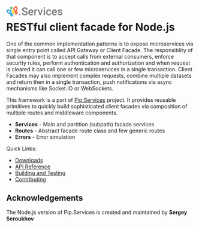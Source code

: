 # <img src="https://github.com/pip-services/pip-services/raw/master/design/Logo.png" alt="Pip.Services Logo" style="max-width:30%"> <br/> RESTful client facade for Node.js

One of the common implementation patterns is to expose microservices via single entry point called API Gateway or Client Facade.
The responsiblity of that component is to accept calls from external consumers, enforce security rules, perform authentication and authorization
and when request is cleared it can call one or few microservices in a single transaction. Client Facades may also implement complex requests,
combine multiple datasets and return then in a single transaction, push notifications via async mechanisms like Socket.IO or WebSockets.

This framework is a part of [Pip.Services](https://github.com/pip-services/pip-services) project.
It provides reusable primitives to quickly build sophisticated client facades via composition of multiple routes and middleware components.

- **Services** - Main and partition (subpath) facade services
- **Routes** - Abstract facade route class and few generic routes
- **Errors** - Error simulation

Quick Links:

* [Downloads](https://github.com/pip-services-node/pip-services-facade-node/blob/master/doc/Downloads.md)
* [API Reference](https://rawgit.com/pip-services-node/pip-services-facade-node/master/doc/api/index.html)
* [Building and Testing](https://github.com/pip-services/pip-services-facade-node/blob/master/doc/Development.md)
* [Contributing](https://github.com/pip-services/pip-services-facade-node/blob/master/doc/Development.md/#contrib)

## Acknowledgements

The Node.js version of Pip.Services is created and maintained by **Sergey Seroukhov**
